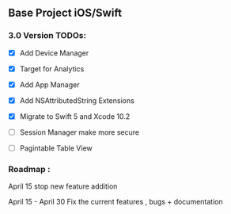 ## Base Project iOS/Swift

### 3.0 Version TODOs:

- [X] Add Device Manager 
- [X] Target for Analytics
- [X] Add App Manager
- [X] Add NSAttributedString Extensions
- [X] Migrate to Swift 5 and Xcode 10.2 
- [ ] Session Manager make more secure
- [ ] Pagintable Table View


### Roadmap :
April 15 stop new feature addition

April 15 - April 30 Fix the current features , bugs + documentation

